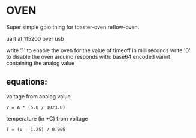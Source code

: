 OVEN
====
Super simple gpio thing for toaster-oven reflow-oven.


uart at 115200 over usb


write '1' to enable the oven for the value of timeoff in milliseconds
write '0' to disable the oven
arduino responds with: base64 encoded varint containing the analog value


equations:
--

voltage from analog value


````
V = A * (5.0 / 1023.0)
````


temperature (in *C) from voltage


````
T = (V - 1.25) / 0.005
````
